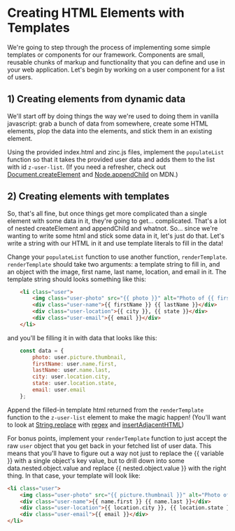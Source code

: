 # Creating HTML Elements with Templates

We're going to step through the process of implementing some simple templates or components for our framework. Components are small, reusable chunks of markup and functionality that you can define and use in your web application. Let's begin by working on a user component for a list of users.

## 1) Creating elements from dynamic data

We'll start off by doing things the way we're used to doing them in vanilla javascript: grab a bunch of data from somewhere, create some HTML elements, plop the data into the elements, and stick them in an existing element.

Using the provided index.html and zinc.js files, implement the `populateList` function so that it takes the provided user data and adds them to the list with id `z-user-list`. (If you need a refresher, check out [Document.createElement](https://developer.mozilla.org/en-US/docs/Web/API/Document/createElement) and [Node.appendChild](https://developer.mozilla.org/en-US/docs/Web/API/Node/appendChild) on MDN.)

## 2) Creating elements with templates

So, that's all fine, but once things get more complicated than a single element with some data in it, they're going to get... complicated. That's a lot of nested createElement and appendChild and whatnot. So... since we're wanting to write some html and stick some data in it, let's just do that. Let's write a string with our HTML in it and use template literals to fill in the data!

Change your `populateList` function to use another function, `renderTemplate`. `renderTemplate` should take two arguments: a template string to fill in, and an object with the image, first name, last name, location, and email in it. The template string should looks something like this:

```html
    <li class="user">
        <img class="user-photo" src="{{ photo }}" alt="Photo of {{ firstName }} {{ lastName }}">
        <div class="user-name">{{ firstName }} {{ lastName }}</div>
        <div class="user-location">{{ city }}, {{ state }}</div>
        <div class="user-email">{{ email }}</div>
    </li>
```

and you'll be filling it in with data that looks like this: 

```js
    const data = {
        photo: user.picture.thumbnail,
        firstName: user.name.first,
        lastName: user.name.last,
        city: user.location.city,
        state: user.location.state,
        email: user.email
    };
```

Append the filled-in template html returned from the `renderTemplate` function to the `z-user-list` element to make the magic happen! (You'll want to look at [String.replace](https://developer.mozilla.org/en-US/docs/Web/JavaScript/Reference/Global_Objects/String/replace) with [regex](https://developer.mozilla.org/en-US/docs/Web/JavaScript/Reference/Global_Objects/String/replace) and [insertAdjacentHTML](https://developer.mozilla.org/en-US/docs/Web/API/Element/insertAdjacentHTML))

For bonus points, implement your `renderTemplate` function to just accept the raw `user` object that you get back in your fetched list of user data. This means that you'll have to figure out a way not just to replace the {{ variable }} with a single object's key value, but to drill down into some data.nested.object.value and replace {{ nested.object.value }} with the right thing. In that case, your template will look like:

```html
<li class="user">
    <img class="user-photo" src="{{ picture.thumbnail }}" alt="Photo of {{ name.first }} {{ name.last }}">
    <div class="user-name">{{ name.first }} {{ name.last }}</div>
    <div class="user-location">{{ location.city }}, {{ location.state }}</div>
    <div class="user-email">{{ email }}</div>
</li>
```
